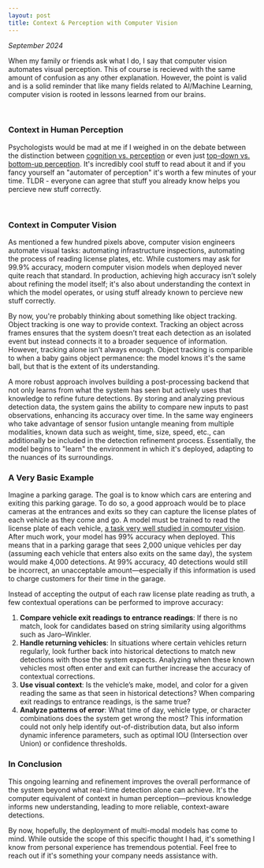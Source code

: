 ```yaml
---
layout: post
title: Context & Perception with Computer Vision
---
```


*September 2024*

When my family or friends ask what I do, I say that computer vision automates visual perception. This of course is recieved with the same amount of confusion as any other explanation. However, the point is valid and is a solid reminder that like many fields related to AI/Machine Learning, computer vision is rooted in lessons learned from our brains. 

<p>&nbsp;</p>

### Context in Human Perception
Psychologists would be mad at me if I weighed in on the debate between the distinction between [cognition vs. perception](https://www.psychologicalscience.org/observer/cognition-and-perception-is-there-really-a-distinction) or even just [top-down vs. bottom-up perception](https://jackwestin.com/resources/mcat-content/perception/bottom-up-and-top-down-processing#:~:text=%E2%80%A2-,Perception%20refers%20to%20the%20way%20sensory%20information%20is%20organized%2C%20interpreted,(top%2Ddown%20processing).). It's incredibly cool stuff to read about it and if you fancy yourself an "automater of perception" it's worth a few minutes of your time. TLDR - everyone can agree that stuff you already know helps you percieve new stuff correctly.

<p>&nbsp;</p>

### Context in Computer Vision
As mentioned a few hundred pixels above, computer vision engineers automate visual tasks: automating infrastructure inspections, automating the process of reading license plates, etc. While customers may ask for 99.9% accuracy, modern computer vision models when deployed never quite reach that standard. In production, achieving high accuracy isn’t solely about refining the model itself; it's also about understanding the context in which the model operates, or using stuff already known to percieve new stuff correctly. 

By now, you're probably thinking about something like object tracking. Object tracking is one way to provide context. Tracking an object across frames ensures that the system doesn’t treat each detection as an isolated event but instead connects it to a broader sequence of information. However, tracking alone isn't always enough. Object tracking is comparible to when a baby gains object permanence: the model knows it's the same ball, but that is the extent of its understanding.

A more robust approach involves building a post-processing backend that not only learns from what the system has seen but actively uses that knowledge to refine future detections. By storing and analyzing previous detection data, the system gains the ability to compare new inputs to past observations, enhancing its accuracy over time. In the same way engineers who take advantage of sensor fusion untangle meaning from multiple modalities, known data such as weight, time, size, speed, etc., can additionally be included in the detection refinement process. Essentially, the model begins to "learn" the environment in which it's deployed, adapting to the nuances of its surroundings.

### A Very Basic Example
Imagine a parking garage. The goal is to know which cars are entering and exiting this parking garage. To do so, a good approach would be to place cameras at the entrances and exits so they can capture the license plates of each vehicle as they come and go. A model must be trained to read the license plate of each vehicle, [a task very well studied in computer vision](https://en.wikipedia.org/wiki/Automatic_number-plate_recognition). After much work, your model has 99% accuracy when deployed. This means that in a parking garage that sees 2,000 unique vehicles per day (assuming each vehicle that enters also exits on the same day), the system would make 4,000 detections. At 99% accuracy, 40 detections would still be incorrect, an unacceptable amount—especially if this information is used to charge customers for their time in the garage.

Instead of accepting the output of each raw license plate reading as truth, a few contextual operations can be performed to improve accuracy:

1. **Compare vehicle exit readings to entrance readings**: If there is no match, look for candidates based on string similarity using algorithms such as Jaro–Winkler.
2. **Handle returning vehicles**: In situations where certain vehicles return regularly, look further back into historical detections to match new detections with those the system expects. Analyzing when these known vehicles most often enter and exit can further increase the accuracy of contextual corrections.
3. **Use visual context**: Is the vehicle’s make, model, and color for a given reading the same as that seen in historical detections? When comparing exit readings to entrance readings, is the same true?
4. **Analyze patterns of error**: What time of day, vehicle type, or character combinations does the system get wrong the most? This information could not only help identify out-of-distribution data, but also inform dynamic inference parameters, such as optimal IOU (Intersection over Union) or confidence thresholds.


### In Conclusion
This ongoing learning and refinement improves the overall performance of the system beyond what real-time detection alone can achieve. It's the computer equivalent of context in human perception—previous knowledge informs new understanding, leading to more reliable, context-aware detections.

By now, hopefully, the deployment of multi-modal models has come to mind. While outside the scope of this specific thought I had, it's something I know from personal experience has tremendous potential. Feel free to reach out if it's something your company needs assistance with.